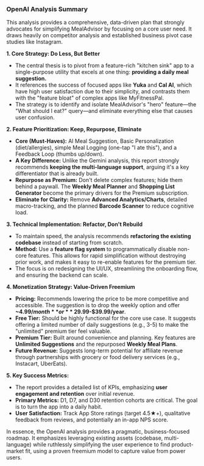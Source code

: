 ### **OpenAI Analysis Summary**

This analysis provides a comprehensive, data-driven plan that strongly advocates for simplifying MealAdvisor by focusing on a core user need. It draws heavily on competitor analysis and established business pivot case studies like Instagram.

**1. Core Strategy: Do Less, But Better**
*   The central thesis is to pivot from a feature-rich "kitchen sink" app to a single-purpose utility that excels at one thing: **providing a daily meal suggestion.**
*   It references the success of focused apps like **Yuka** and **Cal AI**, which have high user satisfaction due to their simplicity, and contrasts them with the "feature bloat" of complex apps like MyFitnessPal.
*   The strategy is to identify and isolate MealAdvisor's "hero" feature—the "What should I eat?" query—and eliminate everything else that causes user confusion.

**2. Feature Prioritization: Keep, Repurpose, Eliminate**
*   **Core (Must-Haves):** AI Meal Suggestion, Basic Personalization (diet/allergies), simple Meal Logging (one-tap "I ate this"), and a Feedback Loop (thumbs up/down).
*   **A Key Difference:** Unlike the Gemini analysis, this report strongly recommends **keeping the multi-language support**, arguing it's a key differentiator that is already built.
*   **Repurpose as Premium:** Don't delete complex features; hide them behind a paywall. The **Weekly Meal Planner** and **Shopping List Generator** become the primary drivers for the Premium subscription.
*   **Eliminate for Clarity:** Remove **Advanced Analytics/Charts**, detailed macro-tracking, and the planned **Barcode Scanner** to reduce cognitive load.

**3. Technical Implementation: Refactor, Don't Rebuild**
*   To maintain speed, the analysis recommends **refactoring the existing codebase** instead of starting from scratch.
*   **Method:** Use a **feature flag system** to programmatically disable non-core features. This allows for rapid simplification without destroying prior work, and makes it easy to re-enable features for the premium tier.
*   The focus is on redesigning the UI/UX, streamlining the onboarding flow, and ensuring the backend can scale.

**4. Monetization Strategy: Value-Driven Freemium**
*   **Pricing:** Recommends lowering the price to be more competitive and accessible. The suggestion is to drop the weekly option and offer **~$4.99/month** or **~$29.99-$39.99/year**.
*   **Free Tier:** Should be highly functional for the core use case. It suggests offering a limited number of daily suggestions (e.g., 3-5) to make the "unlimited" premium tier feel valuable.
*   **Premium Tier:** Built around convenience and planning. Key features are **Unlimited Suggestions** and the repurposed **Weekly Meal Plans**.
*   **Future Revenue:** Suggests long-term potential for affiliate revenue through partnerships with grocery or food delivery services (e.g., Instacart, UberEats).

**5. Key Success Metrics:**
*   The report provides a detailed list of KPIs, emphasizing **user engagement and retention** over initial revenue.
*   **Primary Metrics:** D1, D7, and D30 retention cohorts are critical. The goal is to turn the app into a daily habit.
*   **User Satisfaction:** Track App Store ratings (target 4.5★+), qualitative feedback from reviews, and potentially an in-app NPS score.

In essence, the OpenAI analysis provides a pragmatic, business-focused roadmap. It emphasizes leveraging existing assets (codebase, multi-language) while ruthlessly simplifying the user experience to find product-market fit, using a proven freemium model to capture value from power users.